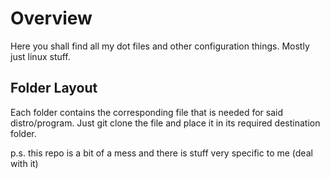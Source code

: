 # Overview
Here you shall find all my dot files and other configuration things. Mostly just linux stuff.

## Folder Layout
Each folder contains the corresponding file that is needed for said distro/program. Just git clone the file and place it in its required destination folder.



p.s. this repo is a bit of a mess and there is stuff very specific to me (deal with it)

